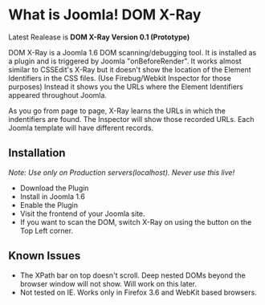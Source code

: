 What is Joomla! DOM X-Ray
=================

Latest Realease is **DOM X-Ray Version 0.1 (Prototype)**

DOM X-Ray is a Joomla 1.6 DOM scanning/debugging tool. It is installed as a plugin and is triggered by Joomla "onBeforeRender".
It works almost similar to CSSEdit's X-Ray but it doesn't show the location of the Element Identifiers in the CSS files. (Use Firebug/Webkit Inspector for those purposes)
Instead it shows you the URLs where the Element Identifiers appeared throughout Joomla. 

As you go from page to page, X-Ray learns the URLs in which the indentifiers are found. 
The Inspector will show those recorded URLs. Each Joomla template will have different records.

Installation
------------

*Note: Use only on Production servers(localhost). Never use this live!*

* Download the Plugin
* Install in Joomla 1.6
* Enable the Plugin
* Visit the frontend of your Joomla site. 
* If you want to scan the DOM, switch X-Ray on using the button on the Top Left corner.

Known Issues
------------

* The XPath bar on top doesn't scroll. Deep nested DOMs beyond the browser window will not show. Will work on this later.
* Not tested on IE. Works only in Firefox 3.6 and WebKit based browsers.